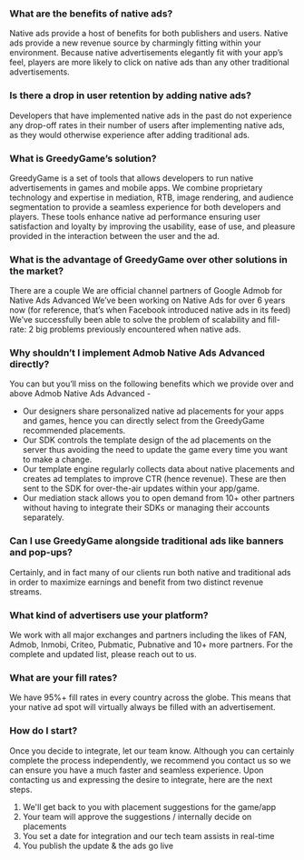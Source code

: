 ### **What are the benefits of native ads?**
Native ads provide a host of benefits for both publishers and users. Native ads provide a new revenue source by charmingly fitting within your environment. Because native advertisements elegantly fit with your app’s feel, players are more likely to click on native ads than any other traditional advertisements. 

### **Is there a drop in user retention by adding native ads?**
Developers that have implemented native ads in the past do not experience any drop-off rates in their number of users after implementing native ads, as they would otherwise experience after adding traditional ads.

### **What is GreedyGame’s solution?**
GreedyGame is a set of tools that allows developers to run native advertisements in games and mobile apps. We combine proprietary technology and expertise in mediation, RTB, image rendering, and audience segmentation to provide a seamless experience for both developers and players. These tools enhance native ad performance ensuring user satisfaction and loyalty by improving the usability, ease of use, and pleasure provided in the interaction between the user and the ad.

### **What is the advantage of GreedyGame over other solutions in the market?**
There are a couple 
We are official channel partners of Google Admob for Native Ads Advanced
We’ve been working on Native Ads for over 6 years now (for reference, that’s when Facebook introduced native ads in its feed)
We’ve successfully been able to solve the problem of scalability and fill-rate: 2 big problems previously encountered when native ads.

### **Why shouldn’t I implement Admob Native Ads Advanced directly?**
You can but you’ll miss on the following benefits which we provide over and above Admob Native Ads Advanced - 
 
* Our designers share personalized native ad placements for your apps and games, hence you can directly select from the GreedyGame recommended placements.
* Our SDK controls the template design of the ad placements on the server thus avoiding the need to update the game every time you want to make a change.
* Our template engine regularly collects data about native placements and creates ad templates to improve CTR (hence revenue). These are then sent to the SDK for over-the-air updates within your app/game.
* Our mediation stack allows you to open demand from 10+ other partners without having to integrate their SDKs or managing their accounts separately.

### **Can I use GreedyGame alongside traditional ads like banners and pop-ups?**
Certainly, and in fact many of our clients run both native and traditional ads in order to maximize earnings and benefit from two distinct revenue streams.

### **What kind of advertisers use your platform?**
We work with all major exchanges and partners including the likes of FAN, Admob, Inmobi, Criteo, Pubmatic, Pubnative and 10+ more partners. For the complete and updated list, please reach out to us. 

### **What are your fill rates?**
We have 95%+ fill rates in every country across the globe. This means that your native ad spot will virtually always be filled with an advertisement.

### **How do I start?**
Once you decide to integrate, let our team know. Although you can certainly complete the process independently, we recommend you contact us so we can ensure you have a much faster and seamless experience. Upon contacting us and expressing the desire to integrate, here are the next steps.

1. We'll get back to you with placement suggestions for the game/app
2. Your team will approve the suggestions / internally decide on placements
3. You set a date for integration and our tech team assists in real-time
4. You publish the update & the ads go live

